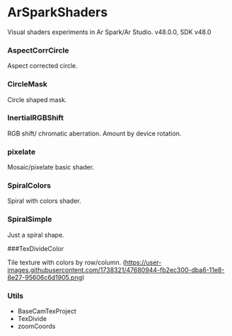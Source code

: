 # ArSparkShaders

Visual shaders experiments in Ar Spark/Ar Studio. v48.0.0, SDK v48.0

### AspectCorrCircle

Aspect corrected circle.

### CircleMask

Circle shaped mask.

### InertialRGBShift

RGB shift/ chromatic aberration. Amount by device rotation.

### pixelate

Mosaic/pixelate basic shader.

### SpiralColors

Spiral with colors shader.

### SpiralSimple

Just a spiral shape.

###TexDivideColor

Tile texture with colors by row/column.
(https://user-images.githubusercontent.com/1738321/47680944-fb2ec300-dba6-11e8-8e27-95606c6d1905.png)

### Utils
* BaseCamTexProject
* TexDivide
* zoomCoords
